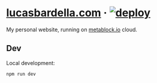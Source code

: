 # [lucasbardella.com](https://lucasbardella.com) &middot; [![deploy](https://github.com/lsbardel/lucasbardella.com/workflows/deploy/badge.svg)](https://github.com/lsbardel/lucasbardella.com/actions?query=workflow%3Adeploy)

My personal website, running on [metablock.io](https://metablock.io) cloud.

## Dev

Local development:

```bash
npm run dev
```
